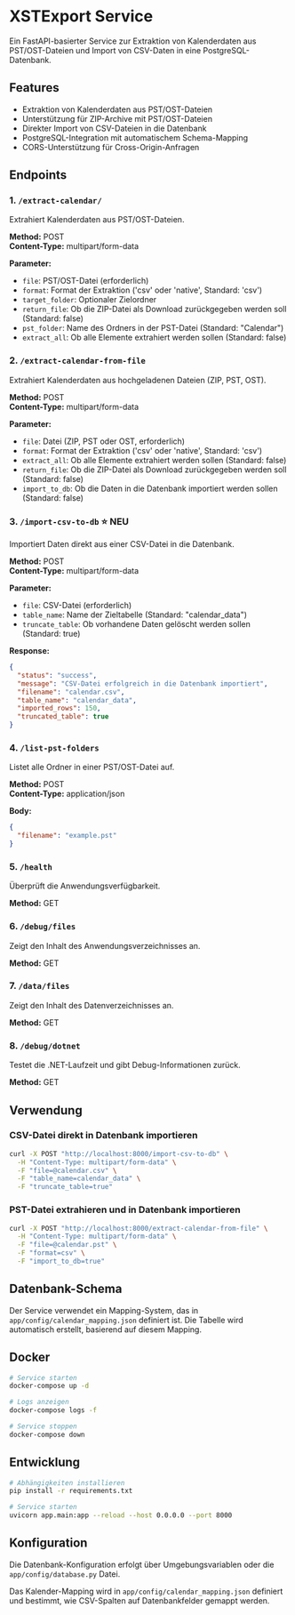 # XSTExport Service

Ein FastAPI-basierter Service zur Extraktion von Kalenderdaten aus PST/OST-Dateien und Import von CSV-Daten in eine PostgreSQL-Datenbank.

## Features

- Extraktion von Kalenderdaten aus PST/OST-Dateien
- Unterstützung für ZIP-Archive mit PST/OST-Dateien
- Direkter Import von CSV-Dateien in die Datenbank
- PostgreSQL-Integration mit automatischem Schema-Mapping
- CORS-Unterstützung für Cross-Origin-Anfragen

## Endpoints

### 1. `/extract-calendar/`
Extrahiert Kalenderdaten aus PST/OST-Dateien.

**Method:** POST  
**Content-Type:** multipart/form-data

**Parameter:**
- `file`: PST/OST-Datei (erforderlich)
- `format`: Format der Extraktion ('csv' oder 'native', Standard: 'csv')
- `target_folder`: Optionaler Zielordner
- `return_file`: Ob die ZIP-Datei als Download zurückgegeben werden soll (Standard: false)
- `pst_folder`: Name des Ordners in der PST-Datei (Standard: "Calendar")
- `extract_all`: Ob alle Elemente extrahiert werden sollen (Standard: false)

### 2. `/extract-calendar-from-file`
Extrahiert Kalenderdaten aus hochgeladenen Dateien (ZIP, PST, OST).

**Method:** POST  
**Content-Type:** multipart/form-data

**Parameter:**
- `file`: Datei (ZIP, PST oder OST, erforderlich)
- `format`: Format der Extraktion ('csv' oder 'native', Standard: 'csv')
- `extract_all`: Ob alle Elemente extrahiert werden sollen (Standard: false)
- `return_file`: Ob die ZIP-Datei als Download zurückgegeben werden soll (Standard: false)
- `import_to_db`: Ob die Daten in die Datenbank importiert werden sollen (Standard: false)

### 3. `/import-csv-to-db` ⭐ **NEU**
Importiert Daten direkt aus einer CSV-Datei in die Datenbank.

**Method:** POST  
**Content-Type:** multipart/form-data

**Parameter:**
- `file`: CSV-Datei (erforderlich)
- `table_name`: Name der Zieltabelle (Standard: "calendar_data")
- `truncate_table`: Ob vorhandene Daten gelöscht werden sollen (Standard: true)

**Response:**
```json
{
  "status": "success",
  "message": "CSV-Datei erfolgreich in die Datenbank importiert",
  "filename": "calendar.csv",
  "table_name": "calendar_data",
  "imported_rows": 150,
  "truncated_table": true
}
```

### 4. `/list-pst-folders`
Listet alle Ordner in einer PST/OST-Datei auf.

**Method:** POST  
**Content-Type:** application/json

**Body:**
```json
{
  "filename": "example.pst"
}
```

### 5. `/health`
Überprüft die Anwendungsverfügbarkeit.

**Method:** GET

### 6. `/debug/files`
Zeigt den Inhalt des Anwendungsverzeichnisses an.

**Method:** GET

### 7. `/data/files`
Zeigt den Inhalt des Datenverzeichnisses an.

**Method:** GET

### 8. `/debug/dotnet`
Testet die .NET-Laufzeit und gibt Debug-Informationen zurück.

**Method:** GET

## Verwendung

### CSV-Datei direkt in Datenbank importieren

```bash
curl -X POST "http://localhost:8000/import-csv-to-db" \
  -H "Content-Type: multipart/form-data" \
  -F "file=@calendar.csv" \
  -F "table_name=calendar_data" \
  -F "truncate_table=true"
```

### PST-Datei extrahieren und in Datenbank importieren

```bash
curl -X POST "http://localhost:8000/extract-calendar-from-file" \
  -H "Content-Type: multipart/form-data" \
  -F "file=@calendar.pst" \
  -F "format=csv" \
  -F "import_to_db=true"
```

## Datenbank-Schema

Der Service verwendet ein Mapping-System, das in `app/config/calendar_mapping.json` definiert ist. Die Tabelle wird automatisch erstellt, basierend auf diesem Mapping.

## Docker

```bash
# Service starten
docker-compose up -d

# Logs anzeigen
docker-compose logs -f

# Service stoppen
docker-compose down
```

## Entwicklung

```bash
# Abhängigkeiten installieren
pip install -r requirements.txt

# Service starten
uvicorn app.main:app --reload --host 0.0.0.0 --port 8000
```

## Konfiguration

Die Datenbank-Konfiguration erfolgt über Umgebungsvariablen oder die `app/config/database.py` Datei.

Das Kalender-Mapping wird in `app/config/calendar_mapping.json` definiert und bestimmt, wie CSV-Spalten auf Datenbankfelder gemappt werden. 